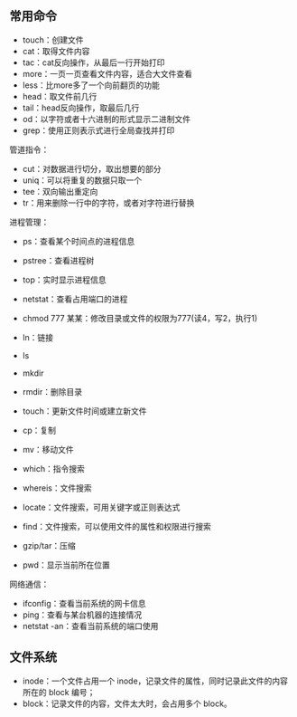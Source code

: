 
## 常用命令  
- touch：创建文件  
- cat：取得文件内容  
- tac：cat反向操作，从最后一行开始打印  
- more：一页一页查看文件内容，适合大文件查看  
- less：比more多了一个向前翻页的功能  
- head：取文件前几行  
- tail：head反向操作，取最后几行  
- od：以字符或者十六进制的形式显示二进制文件  
- grep：使用正则表示式进行全局查找并打印    

管道指令：  
- cut：对数据进行切分，取出想要的部分    
- uniq：可以将重复的数据只取一个  
- tee：双向输出重定向  
- tr：用来删除一行中的字符，或者对字符进行替换  

进程管理：  
- ps：查看某个时间点的进程信息  
- pstree：查看进程树  
- top：实时显示进程信息  
- netstat：查看占用端口的进程  


- chmod 777 某某：修改目录或文件的权限为777(读4，写2，执行1)  
- ln：链接  
- ls  
- mkdir  
- rmdir：删除目录  
- touch：更新文件时间或建立新文件  
- cp：复制  
- mv：移动文件  
- which：指令搜索  
- whereis：文件搜索  
- locate：文件搜索，可用关键字或正则表达式  
- find：文件搜索，可以使用文件的属性和权限进行搜索  
- gzip/tar：压缩  
- pwd：显示当前所在位置  

网络通信：  
- ifconfig：查看当前系统的网卡信息  
- ping：查看与某台机器的连接情况  
- netstat -an：查看当前系统的端口使用  



## 文件系统  

- inode：一个文件占用一个 inode，记录文件的属性，同时记录此文件的内容所在的 block 编号；  
- block：记录文件的内容，文件太大时，会占用多个 block。   

































